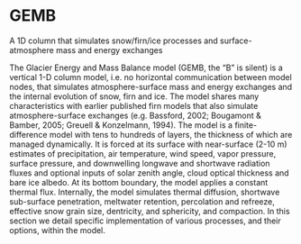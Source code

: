 # GEMB
A 1D column that simulates snow/firn/ice processes and surface-atmosphere mass and energy exchanges

The Glacier Energy and Mass Balance model (GEMB, the “B” is silent) is a vertical 1-D column model, i.e. no horizontal communication between model nodes, that simulates atmosphere-surface mass and energy exchanges and the internal evolution of snow, firn and ice. The model shares many characteristics with earlier published firn models that also simulate atmosphere-surface exchanges (e.g. Bassford, 2002; Bougamont & Bamber, 2005; Greuell & Konzelmann, 1994). The model is a finite-difference model with tens to hundreds of layers, the thickness of which are managed dynamically. It is forced at its surface with near-surface (2-10 m) estimates of precipitation, air temperature, wind speed, vapor pressure, surface pressure, and downwelling longwave and shortwave radiation fluxes and optional inputs of solar zenith angle, cloud optical thickness and bare ice albedo. At its bottom boundary, the model applies a constant thermal flux. Internally, the model simulates thermal diffusion, shortwave sub-surface penetration, meltwater retention, percolation and refreeze, effective snow grain size, dentricity, and sphericity, and compaction. In this section we detail specific implementation of various processes, and their options, within the model.

